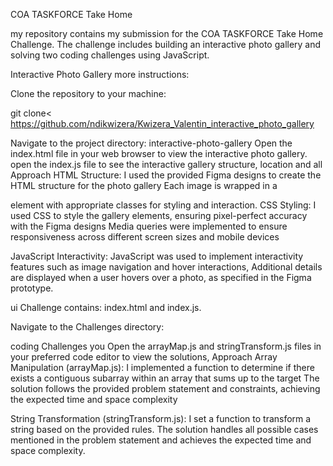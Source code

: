 COA TASKFORCE Take Home

my repository contains my submission for the COA TASKFORCE Take Home Challenge. The challenge includes building an interactive photo gallery and solving two coding challenges using JavaScript.

Interactive Photo Gallery more instructions:

Clone the repository to your machine:

git clone< https://github.com/ndikwizera/Kwizera_Valentin_interactive_photo_gallery

Navigate to the project directory: interactive-photo-gallery Open the index.html file in your web browser to view the interactive photo gallery. open the index.js file to see the interactive gallery structure, location and all Approach HTML Structure: I used the provided Figma designs to create the HTML structure for the photo gallery Each image is wrapped in a

element with appropriate classes for styling and interaction.
CSS Styling: I used CSS to style the gallery elements, ensuring pixel-perfect accuracy with the Figma designs Media queries were implemented to ensure responsiveness across different screen sizes and mobile devices

JavaScript Interactivity: JavaScript was used to implement interactivity features such as image navigation and hover interactions, Additional details are displayed when a user hovers over a photo, as specified in the Figma prototype.

ui Challenge contains: index.html and index.js.

Navigate to the Challenges directory:

coding Challenges you Open the arrayMap.js and stringTransform.js files in your preferred code editor to view the solutions, Approach Array Manipulation (arrayMap.js): I implemented a function to determine if there exists a contiguous subarray within an array that sums up to the target The solution follows the provided problem statement and constraints, achieving the expected time and space complexity

String Transformation (stringTransform.js): I set a function to transform a string based on the provided rules. The solution handles all possible cases mentioned in the problem statement and achieves the expected time and space complexity.
